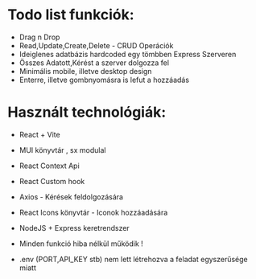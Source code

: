 # Todo list funkciók:

- Drag n Drop
- Read,Update,Create,Delete - CRUD Operációk
- Ideiglenes adatbázis hardcoded egy tömbben Express Szerveren
- Összes Adatott,Kérést a szerver dolgozza fel
- Minimális mobile, illetve desktop design
- Enterre, illetve gombnyomásra is lefut a hozzáadás

# Használt technológiák:

- React + Vite
- MUI könyvtár , sx modulal
- React Context Api
- React Custom hook
- Axios - Kérések feldolgozására
- React Icons könyvtár - Iconok hozzáadására
- NodeJS + Express keretrendszer

- Minden funkció hiba nélkül működik !
- .env (PORT,API_KEY stb) nem lett létrehozva a feladat egyszerűsége miatt
